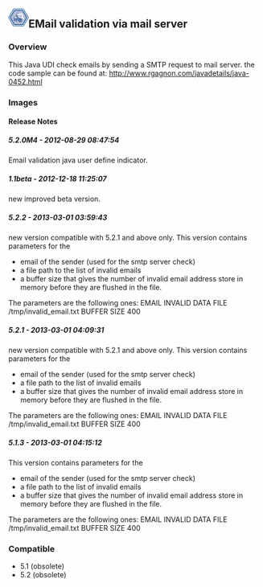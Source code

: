 ## <img src='./logo.jpg' width='40' height='40'>EMail validation via mail server

### Overview
This Java UDI check emails by sending a SMTP request to mail server. the code sample can be found at: http://www.rgagnon.com/javadetails/java-0452.html
### Images




#### Release Notes

##### 5.2.0M4 - 2012-08-29 08:47:54
Email validation java user define indicator.
##### 1.1beta - 2012-12-18 11:25:07
new improved beta version.
##### 5.2.2 - 2013-03-01 03:59:43
new version compatible with 5.2.1 and above only.
This version contains parameters for the 
- email of the sender (used for the smtp server check)
- a file path to the list of invalid emails
- a buffer size that gives the number of invalid email address store in memory before they are flushed in the file.

The parameters are the following ones:
EMAIL <set the sender email for tests here>
INVALID DATA FILE /tmp/invalid_email.txt
BUFFER SIZE 400
##### 5.2.1 - 2013-03-01 04:09:31
new version compatible with 5.2.1 and above only.
This version contains parameters for the 
- email of the sender (used for the smtp server check)
- a file path to the list of invalid emails
- a buffer size that gives the number of invalid email address store in memory before they are flushed in the file.

The parameters are the following ones:
EMAIL <set the sender email for tests here>
INVALID DATA FILE /tmp/invalid_email.txt
BUFFER SIZE 400
##### 5.1.3 - 2013-03-01 04:15:12
This version contains parameters for the
- email of the sender (used for the smtp server check)
- a file path to the list of invalid emails
- a buffer size that gives the number of invalid email address store in memory before they are flushed in the file.

The parameters are the following ones:
EMAIL <set the sender email for tests here>
INVALID DATA FILE /tmp/invalid_email.txt
BUFFER SIZE 400

### Compatible
 -  5.1 (obsolete)
 -   5.2 (obsolete)